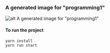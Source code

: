 ### A generated image for "programming1"

![alt A generated image for "programming1" ](https://avatars.githubusercontent.com/u/9447189?s=400&v=4)

#### To run the project
```
yarn install
yarn run start
```
